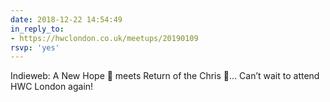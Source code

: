 ```yaml
---
date: 2018-12-22 14:54:49
in_reply_to:
- https://hwclondon.co.uk/meetups/20190109
rsvp: 'yes'
---
```


Indieweb: A New Hope 🚀 meets Return of the Chris 🙌… Can’t wait to attend HWC London again!
